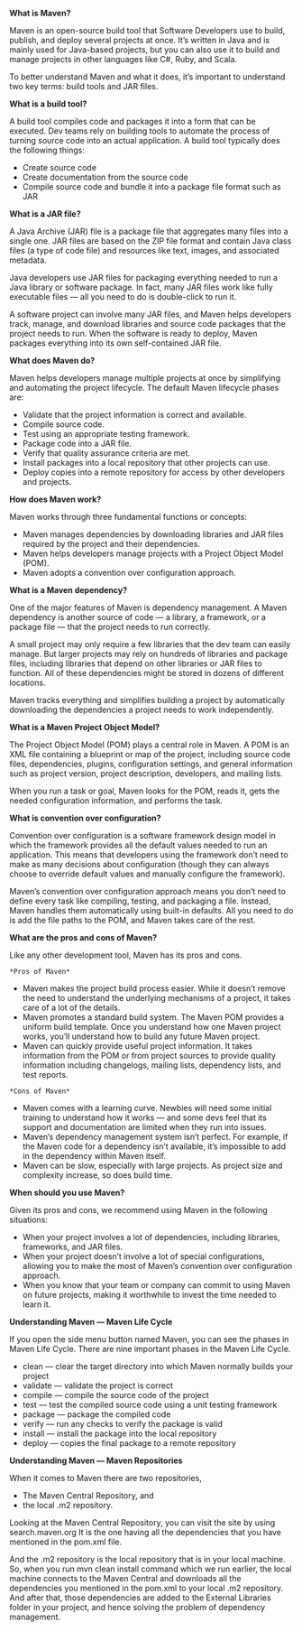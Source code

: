 **What is Maven?**

Maven is an open-source build tool that Software Developers use to build, publish, and deploy several projects at once. It’s written in Java and is mainly used for Java-based projects, but you can also use it to build and manage projects in other languages like C#, Ruby, and Scala.

To better understand Maven and what it does, it’s important to understand two key terms: build tools and JAR files.

**What is a build tool?**

A build tool compiles code and packages it into a form that can be executed. Dev teams rely on building tools to automate the process of turning source code into an actual application. A build tool typically does the following things:

- Create source code
- Create documentation from the source code
- Compile source code and bundle it into a package file format such as JAR

**What is a JAR file?**

A Java Archive (JAR) file is a package file that aggregates many files into a single one. JAR files are based on the ZIP file format and contain Java class files (a type of code file) and resources like text, images, and associated metadata.

Java developers use JAR files for packaging everything needed to run a Java library or software package. In fact, many JAR files work like fully executable files — all you need to do is double-click to run it.

A software project can involve many JAR files, and Maven helps developers track, manage, and download libraries and source code packages that the project needs to run. When the software is ready to deploy, Maven packages everything into its own self-contained JAR file.

**What does Maven do?**

Maven helps developers manage multiple projects at once by simplifying and automating the project lifecycle. The default Maven lifecycle phases are:

- Validate that the project information is correct and available.
- Compile source code.
- Test using an appropriate testing framework.
- Package code into a JAR file.
- Verify that quality assurance criteria are met.
- Install packages into a local repository that other projects can use.
- Deploy copies into a remote repository for access by other developers and projects.

**How does Maven work?**

Maven works through three fundamental functions or concepts:

- Maven manages dependencies by downloading libraries and JAR files required by the project and their dependencies.
- Maven helps developers manage projects with a Project Object Model (POM).
- Maven adopts a convention over configuration approach.

**What is a Maven dependency?**

One of the major features of Maven is dependency management. A Maven dependency is another source of code — a library, a framework, or a package file — that the project needs to run correctly.

A small project may only require a few libraries that the dev team can easily manage. But larger projects may rely on hundreds of libraries and package files, including libraries that depend on other libraries or JAR files to function. All of these dependencies might be stored in dozens of different locations.

Maven tracks everything and simplifies building a project by automatically downloading the dependencies a project needs to work independently.

**What is a Maven Project Object Model?**

The Project Object Model (POM) plays a central role in Maven. A POM is an XML file containing a blueprint or map of the project, including source code files, dependencies, plugins, configuration settings, and general information such as project version, project description, developers, and mailing lists.

When you run a task or goal, Maven looks for the POM, reads it, gets the needed configuration information, and performs the task.

**What is convention over configuration?**

Convention over configuration is a software framework design model in which the framework provides all the default values needed to run an application. This means that developers using the framework don’t need to make as many decisions about configuration (though they can always choose to override default values and manually configure the framework).

Maven’s convention over configuration approach means you don’t need to define every task like compiling, testing, and packaging a file. Instead, Maven handles them automatically using built-in defaults. All you need to do is add the file paths to the POM, and Maven takes care of the rest.

**What are the pros and cons of Maven?**

Like any other development tool, Maven has its pros and cons.

`*Pros of Maven*`
- Maven makes the project build process easier. While it doesn’t remove the need to understand the underlying mechanisms of a project, it takes care of a lot of the details.
- Maven promotes a standard build system. The Maven POM provides a uniform build template. Once you understand how one Maven project works, you’ll understand how to build any future Maven project.
- Maven can quickly provide useful project information. It takes information from the POM or from project sources to provide quality information including changelogs, mailing lists, dependency lists, and test reports.

`*Cons of Maven*`
- Maven comes with a learning curve. Newbies will need some initial training to understand how it works — and some devs feel that its support and documentation are limited when they run into issues.
- Maven’s dependency management system isn’t perfect. For example, if the Maven code for a dependency isn’t available, it’s impossible to add in the dependency within Maven itself.
- Maven can be slow, especially with large projects. As project size and complexity increase, so does build time.

**When should you use Maven?**

Given its pros and cons, we recommend using Maven in the following situations:

- When your project involves a lot of dependencies, including libraries, frameworks, and JAR files.
- When your project doesn’t involve a lot of special configurations, allowing you to make the most of Maven’s convention over configuration approach.
- When you know that your team or company can commit to using Maven on future projects, making it worthwhile to invest the time needed to learn it.

**Understanding Maven — Maven Life Cycle**

If you open the side menu button named Maven, you can see the phases in Maven Life Cycle. There are nine important phases in the Maven Life Cycle.

- clean — clear the target directory into which Maven normally builds your project
- validate — validate the project is correct
- compile — compile the source code of the project
- test — test the compiled source code using a unit testing framework
- package — package the compiled code
- verify — run any checks to verify the package is valid
- install — install the package into the local repository
- deploy — copies the final package to a remote repository

**Understanding Maven — Maven Repositories**

When it comes to Maven there are two repositories,
- The Maven Central Repository, and
- the local .m2 repository.

Looking at the Maven Central Repository, you can visit the site by using search.maven.org It is the one having all the dependencies that you have mentioned in the pom.xml file.


And the .m2 repository is the local repository that is in your local machine. So, when you run mvn clean install command which we run earlier, the local machine connects to the Maven Central and downloads all the dependencies you mentioned in the pom.xml to your local .m2 repository. And after that, those dependencies are added to the External Libraries folder in your project, and hence solving the problem of dependency management.


